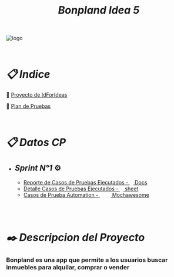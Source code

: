 
 <h1 align="center"><em>Bonpland Idea 5</em></h1>

 <br />

 ![logo](https://user-images.githubusercontent.com/86979361/198842663-82f943bc-53a8-4e45-a4b5-2de48b80af1b.jpg)

<br />


<h1 align="left"><em>📋 Indice </em></h1>

📌 [Proyecto de IdForIdeas](https://drive.google.com/file/d/1X7tHO7CpUHDNBqgOVyzlZqUOdyPzViTh/view)
<br /> 

📌 [Plan de Pruebas ](https://docs.google.com/document/d/1dUFPsR8bqabMhBHuJoDZJEjY0QTFLXMIijpkcEeTWhU/edit)
<br />

<!-- 📌 [Pruebas en Cypress](https://maxibarbo.github.io/Testing_Bonpland/) -->
<br />

<h1 align="left"><em>📋 Datos CP </em></h1>

- ## <em>Sprint N°1 </em>⚙️

   - [Reporte de Casos de Pruebas Ejecutados - <img  src="https://cdn-icons-png.flaticon.com/512/300/300221.png" style="height:10px; width: 10px;"> Docs](https://docs.google.com/document/d/1Xx8sjieOoW9J3KxGvVvh4f9f_67qTRfVkMO4sOdOIc0/edit)
   - [Detalle Casos de Pruebas Ejecutados - <img  src="https://cdn-icons-png.flaticon.com/512/300/300221.png" style="height:10px; width: 10px;"> sheet](https://docs.google.com/spreadsheets/d/1AFWnSNzIHXbe13HhTuA2pnjD-wAlpQRj3usGxob2w0g/edit#gid=0)
   - [Casos de Prueba Automation - <img  src="https://external-content.duckduckgo.com/iu/?u=https%3A%2F%2Fres.cloudinary.com%2Fpracticaldev%2Fimage%2Ffetch%2Fs--e86iTjK3--%2Fc_imagga_scale%2Cf_auto%2Cfl_progressive%2Ch_500%2Cq_auto%2Cw_1000%2Fhttps%3A%2F%2Fres.cloudinary.com%2Fpracticaldev%2Fimage%2Ffetch%2Fs--iIo0OPoC--%2Fc_imagga_scale%252Cf_auto%252Cfl_progressive%252Ch_420%252Cq_auto%252Cw_1000%2Fhttps%3A%2F%2Fdev-to-uploads.s3.amazonaws.com%2Fi%2Fo6x03ekm3ijiopc2r62p.png&f=1&nofb=1&ipt=5184aab21840df5646c342e7162ddbe444b0098ecd65bf49ab7766d9e8edeac7&ipo=images" style="height:12px; width: 30px;"> Mochawesome ](https://maxibarbo.github.io/Testing_Bonpland/)
<br />
<br />

<h1 align="left"><em>✒️ Descripcion del Proyecto</em></h1>
<h3 align="left">Bonpland es una app que permite a los usuarios buscar inmuebles para alquilar, comprar o vender </h3>



